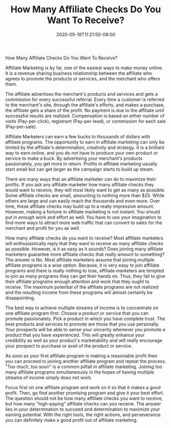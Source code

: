 ﻿---
title: "How Many Affiliate Checks Do You Want To Receive?"
date: 2020-05-19T11:21:50-08:00
description: "35 divers marketing articles Tips for Web Success"
featured_image: "/images/35 divers marketing articles.jpg"
tags: ["35 divers marketing articles"]
---

How Many Affiliate Checks Do You Want To Receive?


Affiliate Marketing is by far, one of the easiest ways to make money online. It is a revenue sharing business relationship between the affiliate who agrees to promote the products or services, and the merchant who offers them.

The affiliate advertises the merchant's products and services and gets a commission for every successful referral. Every time a customer is referred to the merchant's site, through the affiliate's efforts, and makes a purchase, the affiliate gets a share of the profit. No payment is due to the affiliate until successful results are realized. Compensation is based on either number of visits (Pay-per-click), registrant (Pay-per-lead), or commission for each sale (Pay-per-sale).

Affiliate Marketers can earn a few bucks to thousands of dollars with affiliate programs. The opportunity to earn in affiliate marketing can only be limited by the affiliate's determination, creativity and strategy. It is a brilliant way to earn online, and you do not have to produce your own product or service to make a buck. By advertising your merchant's products passionately, you get more in return. Profits in affiliate marketing usually start small but can get larger as the campaign starts to build up steam. 

There are many ways that an affiliate marketer can do to maximize their profits. If you ask any affiliate marketer how many affiliate checks they would want to receive, they will most likely want to get as many as possible. Some affiliate checks are small, amounting to nothing more than $25. 
While others are large and can easily reach the thousands and even more. Over time, these affiliate checks may build up to a really impressive amount. However, making a fortune in affiliate marketing is not instant. You should put in enough work and effort as well. You have to use your imagination to find more ways to attract more web traffic that can convert to sales for the merchant and profit for you as well.

How many affiliate checks do you want to receive? Most affiliate marketers will enthusiastically reply that they want to receive as many affiliate checks as possible. However, is it as easy as it sounds? Does joining many affiliate marketers guarantee more affiliate checks that really amount to something? The answer is No. Most affiliate marketers assume that joining multiple affiliate programs is a wise option. Because, it is very easy to join affiliate programs and there is really nothing to lose, affiliate marketers are tempted to join as many programs they can get their hands on. Thus, they fail to give their affiliate programs enough attention and work that they ought to receive. The maximum potential of the affiliate programs are not realized and the resulting income from these programs will almost certainly be disappointing.

The best way to achieve multiple streams of income is to concentrate on one affiliate program first. Choose a product or service that you can promote passionately. Pick a product in which you have complete trust. The best products and services to promote are those that you use personally. Your prospects will be able to sense your sincerity whenever you promote a product that you have experienced. This will greatly enhance your credibility as well as your product's marketability and will really encourage your prospect to purchase or avail of the product or service.

As soon as your first affiliate program is making a reasonable profit then you can proceed to joining another affiliate program and repeat the process. "Too much, too soon" is a common pitfall in affiliate marketing. Joining too many affiliate programs simultaneously in the hopes of having multiple streams of income simply does not work.

Focus first on one affiliate program and work on it so that it makes a good profit. Then, go find another promising program and give it your best effort. The question should not be how many affiliate checks you want to receive, but how many "high-paying" affiliate checks can you receive. The answer lies in your determination to succeed and determination to maximize your earning potential. With the right tools, the right actions, and perseverance you can definitely make a good profit out of affiliate marketing. 
